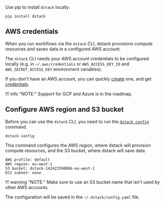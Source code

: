 Use pip to install `dstack` locally:

```shell
pip install dstack
```

## AWS credentials

When you run workflows via the `dstack` CLI, dstack provisions compute resources
and saves data in a configured AWS account.

The `dstack` CLI needs your AWS account credentials to be configured locally 
(e.g. in `~/.aws/credentials` or `AWS_ACCESS_KEY_ID` and `AWS_SECRET_ACCESS_KEY` environment variables).

[//]: # (To use the CLI with AWS, dstack requires the following permissions: `ec2:*`, `iam:*`, `secretsmanager:*`, `s3:*`, and `logs:*`.)

If you don't have an AWS account, you can quickly [create](https://aws.amazon.com/resources/create-account/) one,
and get [credentials](https://docs.aws.amazon.com/sdk-for-javascript/v2/developer-guide/getting-your-credentials.html).

!!! info "NOTE:"
    Support for GCP and Azure is in the roadmap.

## Configure AWS region and S3 bucket

Before you can use the `dstack` CLI, you need to run the [`dstack config`](reference/cli/config.md) command.

```shell
dstack config
```

This command configures the AWS region, where dstack will provision compute resources, and
the S3 bucket, where dstack will save data.

```shell
AWS profile: default
AWS region: eu-west-1
S3 bucket: dstack-142421590066-eu-west-1
EC2 subnet: none
```

!!! warning "NOTE:"
    Make sure to use an S3 bucket name that isn't used by other AWS accounts.

The configuration will be saved in the `~/.dstack/config.yaml` file.

[//]: # (## Environment variables)
[//]: # ()
[//]: # (Instead of using the `dstack config` command, you can specify the )
[//]: # (`DSTACK_AWS_REGION` and `DSTACK_AWS_S3_BUCKET` environment variables directly.)